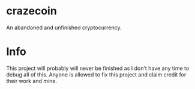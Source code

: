 # crazecoin
An abandoned and unfinished cryptocurrency.


# Info
This project will probably will never be finished as I don't have any time to debug all of this. Anyone is allowed to fix this project and claim credit for their work and mine.
